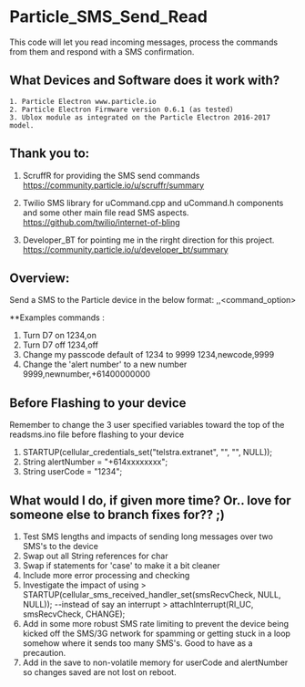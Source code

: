 # Particle_SMS_Send_Read
This code will let you read incoming messages, process the commands from them and respond with a SMS confirmation.

## What Devices and Software does it work with?
    1. Particle Electron www.particle.io
    2. Particle Electron Firmware version 0.6.1 (as tested)
    3. Ublox module as integrated on the Particle Electron 2016-2017 model. 

## Thank you to:
1. ScruffR for providing the SMS send commands
    https://community.particle.io/u/scruffr/summary

2. Twilio SMS library for uCommand.cpp and uCommand.h components and some other main file read SMS aspects.
    https://github.com/twilio/internet-of-bling

3. Developer_BT for pointing me in the rirght direction for this project.
  https://community.particle.io/u/developer_bt/summary

## Overview:
  Send a SMS to the Particle device in the below format:
  <userCode>,<command>,<command_option>
  
  **Examples commands : 
  1. Turn D7 on
    1234,on
  2. Turn D7 off
    1234,off
  3. Change my passcode default of 1234 to 9999
    1234,newcode,9999
  4. Change the 'alert number' to a new number
    9999,newnumber,+61400000000
    
## Before Flashing to your device
Remember to change the 3 user specified variables toward the top of the readsms.ino file before flashing to your device
    
   1. STARTUP(cellular_credentials_set("telstra.extranet", "", "", NULL));  
   2. String alertNumber = "+614xxxxxxxx";  
   3. String userCode = "1234"; 

## What would I do, if given more time? Or.. love for someone else to branch fixes for?? ;)
    
   1. Test SMS lengths and impacts of sending long messages over two SMS's to the device
   2. Swap out all String references for char
   3. Swap if statements for 'case' to make it a bit cleaner
   4. Include more error processing and checking
   5. Investigate the impact of using > STARTUP(cellular_sms_received_handler_set(smsRecvCheck, NULL, NULL)); --instead of say an interrupt >     attachInterrupt(RI_UC, smsRecvCheck, CHANGE);
   6. Add in some more robust SMS rate limiting to prevent the device being kicked off the SMS/3G network for spamming or getting stuck in a loop somehow where it sends too many SMS's. Good to have as a precaution. 
   7. Add in the save to non-volatile memory for userCode and alertNumber so changes saved are not lost on reboot.
